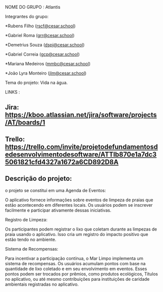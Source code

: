 NOME DO GRUPO : Atlantis

Integrantes do grupo:

*Rubens Filho (rscf@cesar.school)

*Gabriel Roma (grr@cesar.school) 

*Demetrius Souza (dspj@cesar.school)

*Gabriel Correia (gcp@cesar.school)

*Mariana Medeiros (mmbc@cesar.school)

*João Lyra Monteiro (jlm@cesar.school)

Tema do projeto: Vida na água.

LINKS :

## Jira: https://kboo.atlassian.net/jira/software/projects/AT/boards/1

## Trello: https://trello.com/invite/projetodefundamentosdedesenvolvimentodesoftware/ATTIb870e1a7dc35061821cfd4327a1672a6CD892D8A

## Descrição do projeto:

o projeto se constitui em uma Agenda de Eventos: 

O aplicativo fornece informações sobre eventos de limpeza de praias que estão acontecendo em diferentes locais. 
Os usuários podem se inscrever facilmente e participar ativamente dessas iniciativas.

Registro de Limpeza: 

Os participantes podem registrar o lixo que coletam durante as limpezas de praia usando o aplicativo. 
Isso cria um registro do impacto positivo que estão tendo no ambiente.

Sistema de Recompensas: 

Para incentivar a participação contínua, o Mar Limpo implementa um sistema de recompensas. 
Os usuários acumulam pontos com base na quantidade de lixo coletado e em seu envolvimento em eventos. 
Esses pontos podem ser trocados por prêmios, como produtos ecológicos, Títulos no aplicativo, 
ou até mesmo contribuições para instituições de caridade ambientais registradas no aplicativo.
